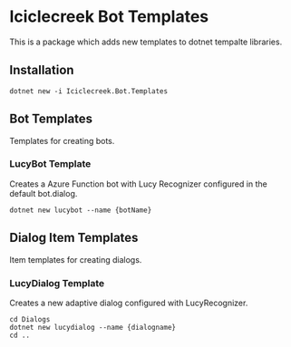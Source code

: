 # Iciclecreek Bot Templates
This is a package which adds new templates to dotnet tempalte libraries. 

## Installation
```
dotnet new -i Iciclecreek.Bot.Templates
```

## Bot Templates
Templates for creating bots.

### LucyBot Template
Creates a Azure Function bot with Lucy Recognizer configured in the default bot.dialog.

```
dotnet new lucybot --name {botName}
```

## Dialog Item Templates
Item templates for creating dialogs.

### LucyDialog Template
Creates a new adaptive dialog configured with LucyRecognizer.

```
cd Dialogs
dotnet new lucydialog --name {dialogname}
cd ..
```
